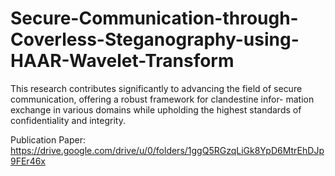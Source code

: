 # Secure-Communication-through-Coverless-Steganography-using-HAAR-Wavelet-Transform
This research contributes significantly to advancing the  field of secure communication, offering a robust framework for clandestine infor- mation exchange in various domains while upholding the highest standards of  confidentiality and integrity.

Publication Paper:
https://drive.google.com/drive/u/0/folders/1ggQ5RGzqLiGk8YpD6MtrEhDJp9FEr46x
